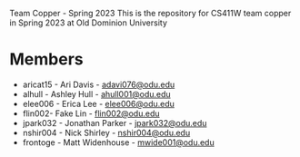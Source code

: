 Team Copper - Spring 2023
This is the repository for CS411W team copper in Spring 2023 at Old Dominion University

# Members

- aricat15 - Ari Davis - adavi076@odu.edu
- alhull - Ashley Hull - ahull001@odu.edu
- elee006 - Erica Lee - elee006@odu.edu
- flin002- Fake Lin - flin002@odu.edu
- jpark032 - Jonathan Parker - jpark032@odu.edu
- nshir004 - Nick Shirley - nshir004@odu.edu
- frontoge - Matt Widenhouse - mwide001@odu.edu
